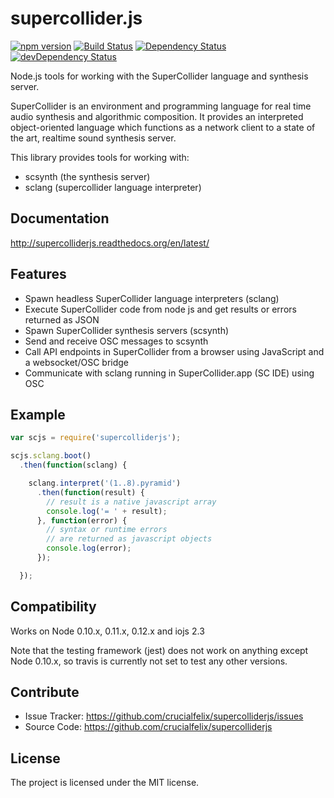 supercollider.js
================

[![npm version](https://badge.fury.io/js/supercolliderjs.svg)](http://badge.fury.io/js/supercolliderjs) [![Build Status](https://travis-ci.org/crucialfelix/supercolliderjs.svg?branch=master)](https://travis-ci.org/crucialfelix/supercolliderjs) [![Dependency Status](https://david-dm.org/crucialfelix/supercolliderjs.svg)](https://david-dm.org/crucialfelix/supercolliderjs) [![devDependency Status](https://david-dm.org/crucialfelix/supercolliderjs/dev-status.svg)](https://david-dm.org/crucialfelix/supercolliderjs#info=devDependencies)


Node.js tools for working with the SuperCollider language and synthesis server.

SuperCollider is an environment and programming language for real time audio synthesis and algorithmic composition. It provides an interpreted object-oriented language which functions as a network client to a state of the art, realtime sound synthesis server.

This library provides tools for working with:

- scsynth (the synthesis server)
- sclang (supercollider language interpreter)


Documentation
-------------

http://supercolliderjs.readthedocs.org/en/latest/


Features
--------

- Spawn headless SuperCollider language interpreters (sclang)
- Execute SuperCollider code from node js and get results or errors returned as JSON
- Spawn SuperCollider synthesis servers (scsynth)
- Send and receive OSC messages to scsynth
- Call API endpoints in SuperCollider from a browser using JavaScript and a websocket/OSC bridge
- Communicate with sclang running in SuperCollider.app (SC IDE) using OSC


Example
-------

```javascript
var scjs = require('supercolliderjs');

scjs.sclang.boot()
  .then(function(sclang) {

    sclang.interpret('(1..8).pyramid')
      .then(function(result) {
        // result is a native javascript array
        console.log('= ' + result);
      }, function(error) {
        // syntax or runtime errors
        // are returned as javascript objects
        console.log(error);
      });

  });
```


Compatibility
-------------

Works on Node 0.10.x, 0.11.x, 0.12.x and iojs 2.3

Note that the testing framework (jest) does not work on anything except Node 0.10.x, so travis is currently not set to test any other versions.


Contribute
----------

- Issue Tracker: https://github.com/crucialfelix/supercolliderjs/issues
- Source Code: https://github.com/crucialfelix/supercolliderjs


License
-------

The project is licensed under the MIT license.
